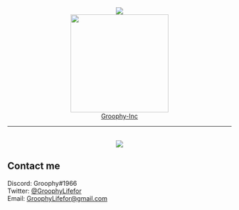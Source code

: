 <div align="center">
<a href="https://discord.com/users/555492075068588062"><img src="https://lanyard-profile-readme.vercel.app/api/555492075068588062?borderRadius=25px&bg=#282a36" /></a>
</div>

<div align="center"><a href="https://github.com/Groophy-Inc"><img src="https://user-images.githubusercontent.com/77299279/185794127-b91e69ad-7488-4c87-972b-86ba20ca9d89.png" width="220" height="220" /></a></div>

<div align="center"><a href="https://github.com/Groophy-Inc" >Groophy-Inc</a></div>

---

<div align="center"><br><a href="https://discord.com/users/555492075068588062"><img src="https://metrics.lecoq.io/GroophyLifefor?languages=1&gists=1&followup=1"/></a></div>

## Contact me
Discord: Groophy#1966 \
Twitter: [@GroophyLifefor](https://twitter.com/GroophyLifefor) \
Email:   [GroophyLifefor@gmail.com](mailto:GroophyLifefor@gmail.com)
